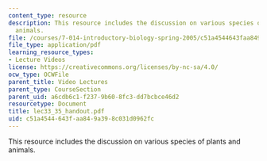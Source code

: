 ```yaml
---
content_type: resource
description: This resource includes the discussion on various species of plants and
  animals.
file: /courses/7-014-introductory-biology-spring-2005/c51a4544643faa849a398c031d0962fc_lec33_35_handout.pdf
file_type: application/pdf
learning_resource_types:
- Lecture Videos
license: https://creativecommons.org/licenses/by-nc-sa/4.0/
ocw_type: OCWFile
parent_title: Video Lectures
parent_type: CourseSection
parent_uid: a6cdb6c1-f237-9b60-8fc3-dd7bcbce46d2
resourcetype: Document
title: lec33_35_handout.pdf
uid: c51a4544-643f-aa84-9a39-8c031d0962fc
---
```

This resource includes the discussion on various species of plants and animals.